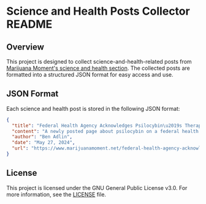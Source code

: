 # Science and Health Posts Collector README

## Overview

This project is designed to collect science-and-health-related posts from [Marijuana Moment's science and health section](https://www.marijuanamoment.net/category/science-and-health/). The collected posts are formatted into a structured JSON format for easy access and use.

## JSON Format

Each science and health post is stored in the following JSON format:

```json
{
  "title": "Federal Health Agency Acknowledges Psilocybin\u2019s Therapeutic Potential And Touts Forthcoming Psychedelic Research",
  "content": "A newly posted page about psilocybin on a federal health agency\u2019s website acknowledges the potential benefits the psychedelic substance might provide\u2014including for treatment of alcohol use disorder, anxiety and depression. The page also highlights psilocybin research being funded by the federal government into the drug\u2019s effects on pain, migraines, psychiatric disorders and various other conditions.",
  "author": "Ben Adlin",
  "date": "May 27, 2024",
  "url": "https://www.marijuanamoment.net/federal-health-agency-acknowledges-psilocybins-therapeutic-potential-and-touts-forthcoming-psychedelic-research/"
}
```

## License

This project is licensed under the GNU General Public License v3.0. For more information, see the [LICENSE](LICENSE) file.
